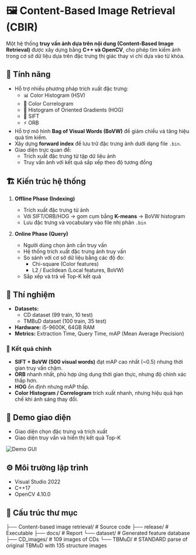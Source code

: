 # 🖼️ Content-Based Image Retrieval (CBIR)

Một hệ thống **truy vấn ảnh dựa trên nội dung (Content-Based Image Retrieval)** được xây dựng bằng **C++ và OpenCV**, cho phép tìm kiếm ảnh trong cơ sở dữ liệu dựa trên đặc trưng thị giác thay vì chỉ dựa vào từ khóa.

## 🚀 Tính năng
- Hỗ trợ nhiều phương pháp trích xuất đặc trưng:
  - 📊 Color Histogram (HSV)
  - 🎨 Color Correlogram
  - 📐 Histogram of Oriented Gradients (HOG)
  - 🔑 SIFT
  - ⚡ ORB
- Hỗ trợ mô hình **Bag of Visual Words (BoVW)** để giảm chiều và tăng hiệu quả tìm kiếm.
- Xây dựng **forward index** để lưu trữ đặc trưng ảnh dưới dạng file `.bin`.
- Giao diện trực quan để:
  - Trích xuất đặc trưng từ tập dữ liệu ảnh
  - Truy vấn ảnh với kết quả sắp xếp theo độ tương đồng

## 🏗️ Kiến trúc hệ thống
1. **Offline Phase (Indexing)**
   - Trích xuất đặc trưng từ ảnh
   - Với SIFT/ORB/HOG → gom cụm bằng **K-means** → BoVW histogram
   - Lưu đặc trưng và vocabulary vào file nhị phân `.bin`

2. **Online Phase (Query)**
   - Người dùng chọn ảnh cần truy vấn
   - Hệ thống trích xuất đặc trưng ảnh truy vấn
   - So sánh với cơ sở dữ liệu bằng các độ đo:
     - Chi-square (Color features)
     - L2 / Euclidean (Local features, BoVW)
   - Sắp xếp và trả về Top-K kết quả

## 🧪 Thí nghiệm
- **Datasets:**
  - CD dataset (99 train, 10 test)
  - TMBuD dataset (100 train, 35 test)
- **Hardware:** i5-9600K, 64GB RAM
- **Metrics:** Extraction Time, Query Time, mAP (Mean Average Precision)

### 🔹 Kết quả chính
- **SIFT + BoVW (500 visual words)** đạt mAP cao nhất (~0.5) nhưng thời gian truy vấn chậm.
- **ORB** nhanh nhất, phù hợp ứng dụng thời gian thực, nhưng độ chính xác thấp hơn.
- **HOG** ổn định nhưng mAP thấp.
- **Color Histogram / Correlogram** trích xuất nhanh, nhưng hiệu quả hạn chế khi ánh sáng thay đổi.

## 📸 Demo giao diện
- Giao diện chọn đặc trưng và trích xuất
- Giao diện truy vấn và hiển thị kết quả Top-K

![Demo GUI](docs/demo_gui.png)

## ⚙️ Môi trường lập trình
- Visual Studio 2022
- C++17
- OpenCV 4.10.0

## 📂 Cấu trúc thư mục
├── Content-based image retrieval/ # Source code
├── release/ # Executable
├── docs/ # Report
└── dataset/ # Generated feature database
    ├── CD_images/ # 109 images of CDs
    └── TBMuD/ # STANDARD parse of original TBMuD with 135 structure images
